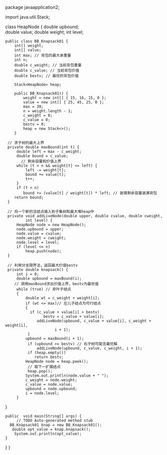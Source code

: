 package javaapplication2;

import java.util.Stack;


class HeapNode 
 { 
     double upbound;  
     double value; 
     double weight; 
     int level;  
    
    public class BB_Knapsack01 {
        int[] weight;
        int[] value;
        int max; // 背包的最大承重量
        int n; 
        double c_weight; // 当前背包重量
        double c_value; // 当前背包价值 
        double bestv; // 最优的背包价值
        
        Stack<HeapNode> heap;
        
        public BB_Knapsack01() {        
            weight = new int[] { 15, 16, 15, 0 };
            value = new int[] { 25, 45, 25, 0 };
            max = 30; 
            n = weight.length - 1; 
            c_weight = 0;
            c_value = 0;
            bestv = 0; 
            heap = new Stack<>();
        }
        
     // 求子树的最大上界
     private double maxBound(int t) {
         double left = max - c_weight;
         double bound = c_value;
           // 剩余容量和价值上界
         while (t < n && weight[t] <= left) {
             left -= weight[t];
             bound += value[t];
             t++;
         }
         if (t < n)
            bound += (value[t] / weight[t]) * left; // 装填剩余容量装满背包        
        return bound;
     }
  
     // 将一个新的活结点插入到子集树和最大堆heap中
     private void addLiveNode(double upper, double cvalue, double cweight,
             int level) {
         HeapNode node = new HeapNode();
         node.upbound = upper;
         node.value = cvalue;
         node.weight = cweight;
         node.level = level;
         if (level <= n)
             heap.push(node);
     }
 
     // 利用分支限界法，返回最大价值bestv
     private double knapsack() {
         int i = 0;
         double upbound = maxBound(i);
        // 调用maxBound求出价值上界，bestv为最优值
         while (true) // 非叶子结点        
         {
             double wt = c_weight + weight[i];
             if (wt <= max)// 左儿子结点为可行结点            
             {
               if (c_value + value[i] > bestv)
                     bestv = c_value + value[i];
                  addLiveNode(upbound, c_value + value[i], c_weight + weight[i],
                          i + 1);
              }
             upbound = maxBound(i + 1);
              if (upbound >= bestv) // 右子树可能含最优解
                  addLiveNode(upbound, c_value, c_weight, i + 1);
              if (heap.empty())
                 return bestv;
             HeapNode node = heap.peek();
              // 取下一扩展结点
              heap.pop();
             System.out.println(node.value + " ");
             c_weight = node.weight;
             c_value = node.value;
             upbound = node.upbound;
             i = node.level;
         }
   }
 
    public  void main(String[] args) {
         // TODO Auto-generated method stub
      BB_Knapsack01 knap = new BB_Knapsack01();
       double opt_value = knap.knapsack();
        System.out.println(opt_value);
    }
 }
}
